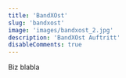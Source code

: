 ```yaml
---
title: 'BandXOst'
slug: 'bandxost'
image: 'images/bandxost_2.jpg'
description: 'BandXOst Auftritt'
disableComments: true
---
```


Biz blabla